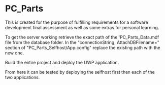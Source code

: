 # PC_Parts
This is created for the purpose of fulfilling requirements for a software development final assessment as well as some extras for personal learning.

To get the server working retrieve the exact path of the 'PC_Parts_Data.mdf file from the database folder. In the "connectionString, AttachDBFilename=" section of "PC_Parts_Selfhost/App.config" replace the existing path with the new one.

Build the entire project and deploy the UWP application.

From here it can be tested by deploying the selfhost first then each of the two applications.
